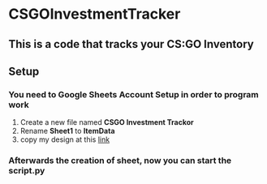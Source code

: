 # CSGOInvestmentTracker
## This is a code that tracks your CS:GO Inventory
## Setup

### You need to Google Sheets Account Setup in order to program work
1. Create a new file named **CSGO Investment Trackor**
2. Rename **Sheet1** to **ItemData**
3.  copy my design at this [link](https://docs.google.com/spreadsheets/d/1qU4wa2AqNxYD3TcsgqN-iHhmN_wcVx-8DqLl5lr_eGk/edit#gid=0)

### Afterwards the creation of sheet, now you can start the script.py
